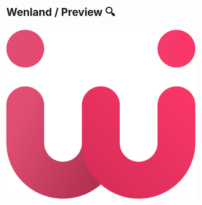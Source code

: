 # Wenland / Preview 🔍

<img src="https://raw.githubusercontent.com/Wenland/Preview/master/images/logo.png" width=“100”>